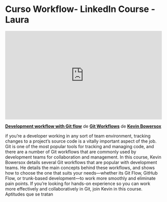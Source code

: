 <h1> Curso Workflow- LinkedIn Course - Laura </h1>

<div style="position:relative;height:0;padding-bottom:56.25%"><iframe width="640" height="360" src="https://www.linkedin.com/learning/embed/git-workflows/development-workflow-with-git-flow?autoplay=false&claim=AQHInW34P4WfpQAAAY4yYsRT0DF2u9y2q-RVEa8XD1GUTwJN41Ziq_FhqvRp81ty58K3jMy042E20Jq2dKCM8KgQFOtggZ4kRxFEFpv9_-6GK6-1TkJEmg9zGgF5hm-mflk01duenSkT-vquDcvf-8WBnCAbE4JaQkSfy4_85PcY9xND4Gb-aWUn7gSOdmheFfLg00TCfOmfwUP-_pz7z8seTcGZm9QbzFIWkP7d-j0YcKLTczJENOFG-CZTFLmD9y62zB4bUc6abRRgOx9G501kA4vZTb-LKrF0YYTdicX576pj-ymttjp9PZw-ya7p2RTkx14FW24fJgE3v1Bo7UafdQwLpUqItYfZvffnfhQ3mI09Owa46LhEO2CPvJyvk40rz5Tdo6I5rGbqb1CmICk-YgYPcOsBQJUUl32tUsn1s2lNSR7JyYmV9Zr4CINk49Vawaw_rRESMHeMXoSZzJ4R66eG6ZPtizjikbAFDHRj_UzMP_NI9yCSgP_MO4nae5Dyl4xPIOI_GoeBYWi-kmXKh9S36xGBcCz7mCojxvrca9pKp-TbyYvDAfNUuX9cLeVeP4VGiLFSdKToY4LP0gbZzEQ3xYVs_5CPD3mqerX-Vb3bKVtCR-yU0j5FftuOO3AFz1kEM-oZfMRTlNHkry9B6TISh63RluC7dSvMbQpno0hSAudqPZwnvBNirov08YZNb3YY1fRkd5JSRTh_tWXbS7Q4lpiBc8y6cvt23TcZ2GDRTTN407PQyLs9F5rxR5nzIMbFB5fn6SMeN5Bfb6k9JQYoUc0Iw74N5RdcAAA-kU15-dgUlCXRj14iidg_3dO_9AQXESMEaahd5BB_dE1Egy7Lm3_FqIGLI_yyla1CG4pLrKlZkgUQvVARuBHfXMTH0PkV6mpNChQgPwnk72B12RrL6mzNOg-mGEdTWWzOT0kHW5-RdyAXkjewjcK7Ww-gDFiaS6idl05NRE7zwt_wLvEMaSK7GrsWp062mdtrsndkUvgOfaIMMRmgIcnN75I4bn44zzf4utHO39cauy5LPCffNVXWdg1za9zUqHPKD1TKzi3r3fwDAbgOi8Xq8uz7jVdjKFocT0fhSEaJxZUKTvb4sl4Q4u2wZwsdkINSTe4KxErpYaxlut4299Zp6L7LYXUstB31d_FMQiPZXhsJZGLqrKCSZbHqadmAXuOqZEAKljomuKOzY0NyhORnbq6d5V8Fx5x1LAHboYBNi4SCUA" mozallowfullscreen="true" webkitallowfullscreen="true" allowfullscreen="true" frameborder="0" style="position:absolute;width:100%;height:100%;left:0"></iframe></div><p><strong><a href="https://www.linkedin.com/learning/git-workflows/development-workflow-with-git-flow?trk=embed_lil">Development workflow with Git flow</a></strong> de <strong><a href="https://www.linkedin.com/learning/git-workflows?trk=embed_lil">Git Workflows</a></strong> de <strong><a href="https://www.linkedin.com/learning/instructors/kevin-bowersox?trk=embed_lil">Kevin Bowersox</a></strong></p>

if you’re a developer working in any sort of team environment, tracking changes to a project’s source code is a vitally important aspect of the job. Git is one of the most popular tools for tracking and managing code, and there are a number of Git workflows that are commonly used by development teams for collaboration and management. In this course, Kevin Bowersox details several Git workflows that are popular with development teams. He details the main concepts behind these workflows, and shows how to choose the one that suits your needs—whether its Git Flow, GitHub Flow, or trunk-based development—to work more smoothly and eliminate pain points. If you’re looking for hands-on experience so you can work more effectively and collaboratively in Git, join Kevin in this course.
Aptitudes que se tratan
